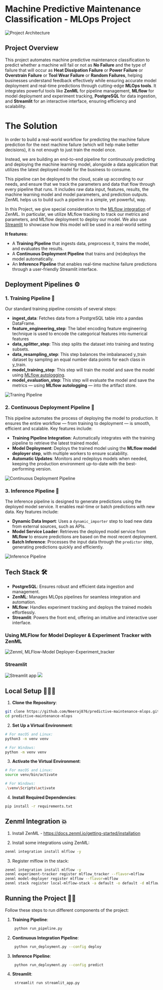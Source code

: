 # Machine Predictive Maintenance Classification - MLOps Project

![Project Architecture](_assets/architecture.gif)

## Project Overview 
This project automates machine predictive maintenance classification to predict whether a machine will fail or not as **No Failure** and the type of failure that will occur as **Heat Dissipation Failure** or **Power Failure** or **Overstrain Failure** or **Tool Wear Failure** or **Random Failures**, helping businesses understand feedback effectively while ensuring accurate model deployment and real-time predictions through cutting-edge **MLOps tools**. It integrates powerful tools like **ZenML** for pipeline management, **MLflow** for model deployment and experiment tracking, **PostgreSQL** for data ingestion, and **Streamlit** for an interactive interface, ensuring efficiency and scalability.

# The Solution

In order to build a real-world workflow for predicting the machine failure prediction for the next machine failure (which will help make better decisions), it is not enough to just train the model once.

Instead, we are building an end-to-end pipeline for continuously predicting and deploying the machine learning model, alongside a data application that utilizes the latest deployed model for the business to consume.

This pipeline can be deployed to the cloud, scale up according to our needs, and ensure that we track the parameters and data that flow through every pipeline that runs. It includes raw data input, features, results, the machine learning model and model parameters, and prediction outputs. ZenML helps us to build such a pipeline in a simple, yet powerful, way.

In this Project, we give special consideration to the [MLflow integration](https://github.com/zenml-io/zenml/tree/main/examples) of ZenML. In particular, we utilize MLflow tracking to track our metrics and parameters, and MLflow deployment to deploy our model. We also use [Streamlit](https://streamlit.io/) to showcase how this model will be used in a real-world setting

**It features:**

- A **Training Pipeline** that ingests data, preprocess it, trains the model, and evaluates the results.
- A **Continuous Deployment Pipeline** that trains and (re)deploys the model automatically.
- An **Inference Pipeline** that enables real-time machine failure predictions through a user-friendly Streamlit interface.

## Deployment Pipelines ⚙

### 1. **Training Pipeline** 🚂
Our standard training pipeline consists of several steps:

- **ingest_data**: Fetches data from a PostgreSQL table into a pandas DataFrame.
- **feature_engineering_step**: The label encoding feature engineering technique is used to encode the categorical features into numerical features
- **data_splitter_step**: This step splits the dataset into training and testing subsets.
- **data_resampling_step**: This step balances the imbalanaced y_train dataset by sampling an equal number data points for each class in y_train.
- **model_training_step**: This step will train the model and save the model using [MLflow autologging](https://www.mlflow.org/docs/latest/tracking.html).
- **model_evaluation_step**: This step will evaluate the model and save the metrics — using **MLflow autologging** — into the artifact store.

![Traning Pipeline](_assets/training_pipeline.png)

### 2. **Continuous Deployment Pipeline** 🔄
This pipeline automates the process of deploying the model to production. It ensures the entire workflow — from training to deployment — is smooth, efficient and scalable. Key features include:

- **Training Pipeline Integration**: Automatically integrates with the training pipeline to retrieve the latest trained model.  
- **Model Deployment**: Deploys the trained model using the **MLflow model deployer step**, with multiple workers to ensure scalability.  
- **Automatic Updates**: Monitors and redeploys models when needed, keeping the production environment up-to-date with the best-performing version.

![Continuous Deployment Pipeline](_assets/continuous_deployment_pipeline.png)


### 3. **Inference Pipeline** 🧠

The inference pipeline is designed to generate predictions using the deployed model service. It enables real-time or batch predictions with new data. Key features include:

- **Dynamic Data Import**: Uses a `dynamic_importer` step to load new data from external sources, such as APIs.  
- **Model Service Loader**: Retrieves the deployed model service from **MLflow** to ensure predictions are based on the most recent deployment.  
- **Batch Inference**: Processes the input data through the `predictor` step, generating predictions quickly and efficiently.  

![Inference Pipeline](_assets/inference_pipeline.png)


## Tech Stack 🛠️
- **PostgreSQL**: Ensures robust and efficient data ingestion and management.
- **ZenML**: Manages MLOps pipelines for seamless integration and automation.
- **MLflow**: Handles experiment tracking and deploys the trained models effortlessly.
- **Streamlit**: Powers the front end, offering an intuitive and interactive user interface.

### Using MLFlow for Model Deployer & Experiment Tracker with ZenML
![Zenml, MLFlow-Model Deployer-Experiment_tracker](_assets/mlflow.png)

### Streamlit
![Streamlit app](_assets/streamlit1.png)
![](_assets/streamlit.png)

## Local Setup 👨🏼‍💻
1. **Clone the Repository**:
```bash
git clone https://github.com/Neeraj876/predictive-maintenance-mlops.git
cd predictive-maintenance-mlops
```

2. **Set Up a Virtual Environment**:
```bash
# For macOS and Linux:
python3 -m venv venv

# For Windows:
python -m venv venv
```

3. **Activate the Virtual Environment**:
```bash
# For macOS and Linux:
source venv/bin/activate

# For Windows:
.\venv\Scripts\activate
```

4. **Install Required Dependencies**:
```bash
pip install -r requirements.txt
```

## Zenml Integration 💥
1. Install ZenML - https://docs.zenml.io/getting-started/installation 

2. Install some integrations using ZenML:
```bash
zenml integration install mlflow -y
```

3. Register mlflow in the stack:
```bash
zenml integration install mlflow -y
zenml experiment-tracker register mlflow_tracker --flavor=mlflow
zenml model-deployer register mlflow --flavor=mlflow
zenml stack register local-mlflow-stack -a default -o default -d mlflow -e mlflow_tracker --set
```

## Running the Project 🏃‍➡️

Follow these steps to run different components of the project:

1. **Training Pipeline**:
   
   ```bash
    python run_pipeline.py
    ```

2. **Continuous Integration Pipeline**:

   ```bash
    python run_deployment.py --config deploy
    ```

3. **Inference Pipeline**:

   ```bash
    python run_deployment.py --config predict
    ```

4. **Streamlit**:

   ```bash
    streamlit run streamlit_app.py
    ``` 
